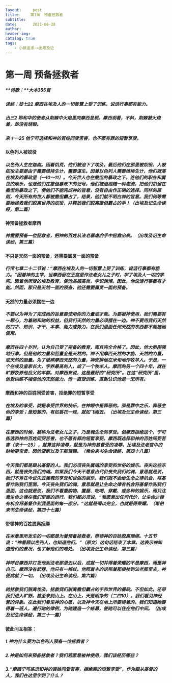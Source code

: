 ```yaml
---
layout:     post
title:     第1周　预备拯救者
subtitle:   
date:       2021-06-28
author:     
header-img: 
catalog: true
tags:
    - 小排追求->出埃及记
---
```


# 第一周	预备拯救者

##### **诗歌：**大本355首

##### **读经：徒七22**	摩西在埃及人的一切智慧上受了训练，说话行事都有能力。

##### **出三2**	耶和华的使者从荆棘中火焰里向摩西显现。摩西观看，不料，荆棘被火烧着，却没有烧毁。

##### **来十一25**	他宁可选择和神的百姓同受苦害，也不愿有罪的短暂享受。

#### **以色列人被奴役**

##### 以色列人生在迦南。因着饥荒，他们被迫下了埃及，最后他们在那里被奴役。人被奴役主要是由于需要维持生计，需要谋生。因着以色列人需要维持生计，他们就落在埃及的暴政里（一10～11）。今天世人也在撒但的暴政之下。连他们的职业和属世的娱乐，也是他们在撒但暴政下的记号。他们被迫跟随一种潮流，把他们扣留在撒但的暴政之下，使他们不能完成神的旨意，没有自由作正确的选择。同样的原则，今天所有的世人都被撒但霸占了，结果，他们就不明白神的旨意。我们何等需要祂拯救我们脱离世界的奴役，并释放我们脱离撒但霸占的手！（*出埃及记生命读经*，第二篇）

#### **神预备拯救者摩西**

##### 神需要预备一位拯救者，把神的百姓从法老暴虐的手中拯救出来。（*出埃及记生命读经*，第三篇）

#### **不只是天然一面的预备，还需要属灵一面的预备**

##### 行传七章二十二节说：“摩西在埃及人的一切智慧上受了训练，说话行事都有能力。”因着神的主宰，当摩西留在王宫里作法老女儿之子时，学了埃及人一切的学问。因着他所受的埃及教育，使他品德高尚，学识渊博。因此，他说话行事都有才能。然而，那只是天然一面的预备，他还需要属灵一面的预备。

#### **天然的力量必须摆在一边**

##### 不要以为神为了完成祂的旨意要使用你的力量或才能。为要被神使用，我们需要有一颗心，为着祂和祂的权益，但我们天然的力量必须摆在一边。神不要用我们天然的口才、知识、才干、本事、能力或势力。在我们里面任何天然的东西都不能被祂使用。

##### 摩西在四十岁时，认为自己受了完备的教育，而且完全合格了。因此，他大胆刚强地行事。但是他的力量和胆量全是天然的。神不用摩西天然的才能、天然的力量，或天然的胆量。为了破碎摩西天然的力量，神安排他在米甸地作牧羊人。于是，一个在埃及皇家长大，学养最高的人，成了一个牧羊人。摩西的另一个四十年，就在旷野牧养他岳父的羊群。对摩西来说，这是最好的“研究所”。在这“研究所”里，他受训练不相信他的天然能力。他一直受训练，直到认识他是一无所有。

#### **摩西和神的百姓同受苦害，拒绝罪的短暂享受**

##### 在埃及的享受，就是享受世界的快乐，在神眼中是罪恶的。那是罪中之乐，罪恶生命的享受；是短暂的，有如昙花一现，就如飞而去。（*出埃及记生命读经*，第三篇）

##### 在摩西的时候，被称为法老女儿之子，乃是魂生命的享受。但摩西拒绝这个，宁可拣选和神的百姓同受苦害，也不愿有罪的短暂享受。摩西既选择和神的百姓同受苦害（来十一25），就算这种凌辱，就是为神的基督受的凌辱，比埃及法老宫中的财物更宝贵，因他望断以及于那赏赐。（*希伯来书生命读经*，第四十八篇）

##### 今天我们都是跟从基督的人。我们必须丧失属魂的享受和世俗的娱乐。丧失这些东西，就是丧失我们的魂。如果我们今天不愿意出代价丧失我们的魂，意思就是说，我们不肯在今世失去属魂的享受和世俗的娱乐，我们就不会给生命之律机会，将基督作到我们里面。今天丧失我们的魂，意思就是让生命之律有机会将基督作到我们里面。这也就是说，我们不看重购物、置屋、吃喝、穿戴、或各种的娱乐，而只注意生命之律在我们里面的运行。我们都必须说，“我愿意出任何代价，让生命之律有机会将基督作到我里面的每一部分。”这就是得以完全，也就是得荣耀。（*希伯来书生命读经*，第四十七篇）

#### **带领神的百姓脱离捆绑**

##### 在本章里所发生的一切都是为着预备拯救者，带领神的百姓脱离捆绑。十五节说：“神看顾以色列人，也知道他们。”（原文）这句话结束了本章。这表示神知道他们的景况，也了解他们的难处。（*出埃及记生命读经*，第三篇）

##### 神呼召摩西并打发他到法老那里去以后，成就一切并得着荣耀的不是摩西，而是神自己。摩西没有武器，他只有一根杖。他照着主的话带着那根杖到法老那里去，神便成就了一切。（*出埃及记生命读经*，第六篇）

##### 祂拯救我们脱离埃及，拯救我们脱离撒但霸占的手和世界的暴政。不但如此，还带我们进入旷野。甚至来到山上。在山上，天是明净的（二四10），我们看见神经营的异象。在此我们看见神的心愿，以及神今天在地上所要得着的。我们知道祂要得着一班人，遵行祂的律例，为祂建造一个帐幕，使祂可以住在他们中间。（*出埃及记生命读经*，第三十一篇）

#### **彼此问互相答：**

##### 1.神为什么要为以色列人预备一位拯救者？

##### 2.神是如何来预备拯救者？我们若愿意被神使用，我们该经历哪些？

##### 3.“摩西宁可拣选和神的百姓同受苦害，拒绝罪的短暂享受”，作为跟从基督的人，我们在这里学到了什么？